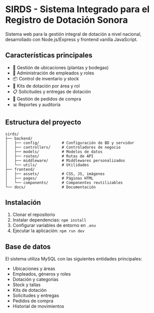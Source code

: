 # SIRDS - Sistema Integrado para el Registro de Dotación Sonora

Sistema web para la gestión integral de dotación a nivel nacional, desarrollado con Node.js/Express y frontend vanilla JavaScript.

## Características principales

- 🏢 Gestión de ubicaciones (plantas y bodegas)
- 👥 Administración de empleados y roles
- 📦 Control de inventario y stock
- 🎯 Kits de dotación por área y rol
- 📋 Solicitudes y entregas de dotación
- 🛒 Gestión de pedidos de compra
- 📊 Reportes y auditoría

## Estructura del proyecto

```
sirds/
├── backend/
│   ├── config/          # Configuración de BD y servidor
│   ├── controllers/     # Controladores de negocio
│   ├── models/          # Modelos de datos
│   ├── routes/          # Rutas de API
│   ├── middleware/      # Middlewares personalizados
│   └── utils/           # Utilidades
├── frontend/
│   ├── assets/          # CSS, JS, imágenes
│   ├── pages/           # Páginas HTML
│   └── components/      # Componentes reutilizables
└── docs/                # Documentación
```

## Instalación

1. Clonar el repositorio
2. Instalar dependencias: `npm install`
3. Configurar variables de entorno en `.env`
4. Ejecutar la aplicación: `npm run dev`

## Base de datos

El sistema utiliza MySQL con las siguientes entidades principales:
- Ubicaciones y áreas
- Empleados, géneros y roles
- Dotación y categorías
- Stock y tallas
- Kits de dotación
- Solicitudes y entregas
- Pedidos de compra
- Historial de movimientos